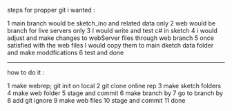 steps for propper git i wanted :

1 main branch would be sketch_ino and related data only
2 web would be branch for live servers only
3 I would write and test c# in sketch
4 i would adjust and make changes to webServer files through web branch
5 once satisfied with the web files I would copy them to main dketch data folder and make moddfications
6 test and done


______________________________________________________________

how to do it :

1 make webrep; git init on local
2 git clone online rep 
3 make sketch folders 
4 make web folder
5 stage and commit
6 make branch by <git branch name>
7 go to branch by <git switch branchName>
8 add git ignore 
9 make web files
10 stage and commit
11 done



